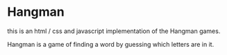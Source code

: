 # Hangman
this is an html / css and javascript implementation of the Hangman games.

Hangman is a game of finding a word by guessing which letters are in it.
